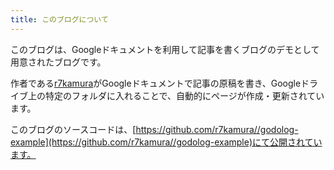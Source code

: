 ```yaml
---
title: このブログについて
---
```

このブログは、Googleドキュメントを利用して記事を書くブログのデモとして用意されたブログです。

作者である[r7kamura](https://github.com/r7kamura)がGoogleドキュメントで記事の原稿を書き、Googleドライブ上の特定のフォルダに入れることで、自動的にページが作成・更新されています。

このブログのソースコードは、[https://github.com/r7kamura//godolog-example](https://github.com/r7kamura//godolog-example)にて公開されています。
